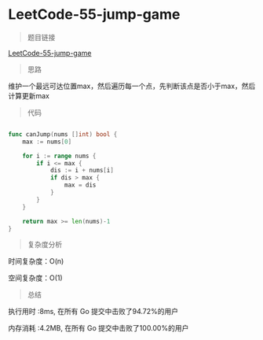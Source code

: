 # LeetCode-55-jump-game
>题目链接

[LeetCode-55-jump-game](https://leetcode-cn.com/problems/jump-game/)

>思路

维护一个最远可达位置max，然后遍历每一个点，先判断该点是否小于max，然后计算更新max

>代码

```go

func canJump(nums []int) bool {
    max := nums[0]

    for i := range nums {
        if i <= max {
            dis := i + nums[i]
            if dis > max {
                max = dis
            }
        }
    }

    return max >= len(nums)-1
}


```

>复杂度分析

时间复杂度：O(n)

空间复杂度：O(1)

>总结

执行用时 :8ms, 在所有 Go 提交中击败了94.72%的用户

内存消耗 :4.2MB, 在所有 Go 提交中击败了100.00%的用户
